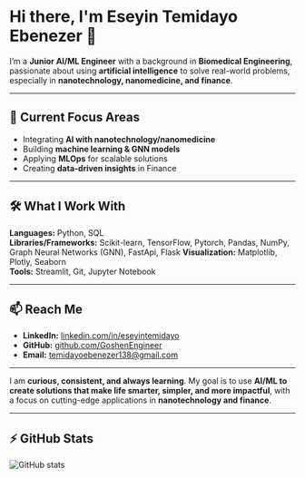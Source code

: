 # Hi there, I'm Eseyin Temidayo Ebenezer 👋

I’m a **Junior AI/ML Engineer** with a background in **Biomedical Engineering**, passionate about using **artificial intelligence** to solve real-world problems, especially in **nanotechnology, nanomedicine, and finance**.

---

## 🔭 Current Focus Areas
- Integrating **AI with nanotechnology/nanomedicine**  
- Building **machine learning & GNN models**  
- Applying **MLOps** for scalable solutions  
- Creating **data-driven insights** in Finance  

---

## 🛠 What I Work With
**Languages:** Python, SQL  
**Libraries/Frameworks:** Scikit-learn, TensorFlow, Pytorch, Pandas, NumPy, Graph Neural Networks (GNN), FastApi, Flask
**Visualization:** Matplotlib, Plotly, Seaborn  
**Tools:** Streamlit, Git, Jupyter Notebook  

---

## 📫 Reach Me
- **LinkedIn:** [linkedin.com/in/eseyintemidayo](https://www.linkedin.com/in/eseyintemidayo)  
- **GitHub:** [github.com/GoshenEngineer](https://github.com/GoshenEngineer)  
- **Email:** temidayoebenezer138@gmail.com  

---

I am **curious, consistent, and always learning**. My goal is to use **AI/ML to create solutions that make life smarter, simpler, and more impactful**, with a focus on cutting-edge applications in **nanotechnology and finance**.

---

## ⚡ GitHub Stats
![GitHub stats](https://github-readme-stats.vercel.app/api?username=GoshenEngineer&show_icons=true&theme=radical)






